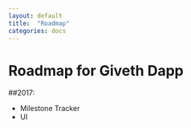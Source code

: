 ```yaml
---
layout: default
title:  "Roadmap"
categories: docs
---
```


# Roadmap for Giveth Dapp

##2017:

* Milestone Tracker
* UI
